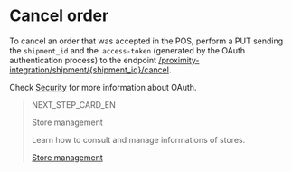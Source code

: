 # Cancel order

To cancel an order that was accepted in the POS, perform a PUT sending the `shipment_id` and the` access-token` (generated by the OAuth authentication process) to the endpoint [/proximity-integration/shipment/{shipment_id}/cancel](https://www.mercadopago[FAKER][URL][DOMAIN]/developers/pt/reference/mp_delivery/_proximity-integration_shipments_shipment_id_cancel/put). 

Check [Security](https://www.mercadopago[FAKER][URL][DOMAIN]/developers/en/guides/security/oauth/introduction) for more information about OAuth.

> NEXT_STEP_CARD_EN
>
> Store management
>
> Learn how to consult and manage informations of stores.
>
> [Store management](https://www.mercadopago[FAKER][URL][DOMAIN]/developers/en/guides/mp-delivery/store-management)